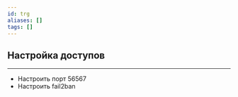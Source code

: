 ```yaml
---
id: trg
aliases: []
tags: []
---
```



## Настройка доступов
---
- Настроить порт 56567
- Настроить fail2ban
